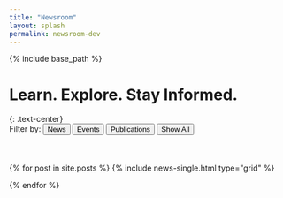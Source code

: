 ```yaml
---
title: "Newsroom"
layout: splash
permalink: newsroom-dev
---
```


{% include base_path %}


<h1 class="page__title">Learn. Explore. Stay Informed.</h1>
{: .text-center}



<div class="button-group filters-button-group">
  <label for="filters-button-group">Filter by: </label>
  <button class="btn btn--inverse btn--news" data-filter=".archive__item-news">News</button>
  <button class="btn btn--inverse btn--events" data-filter=".archive__item-events">Events</button>
  <button class="btn btn--inverse btn--publications" data-filter=".archive__item-publications">Publications</button>
  <button class="btn btn--inverse btn--reset" data-filter="*">Show All</button>

</div>
<br>
<br>
<br>


<div class="grid__wrapper">
  {% for post in site.posts %}
  {% include news-single.html type="grid" %}
  
  {% endfor %}
</div>



<script language="JavaScript" type="text/javascript" src="http://localhost:4000/assets/js/main.min.js"></script>


<script>


  var $grid = $('.grid__wrapper').isotope({
    itemSelector: '.grid__item'

    // layoutMode: 'fitRows'

  //   cellsByRow: {
  //     columnWidth: 2,
  //     rowHeight: 3
  //   }
  })




// bind filter button click
$('.filters-button-group').on( 'click', 'button', function() {
  var filterValue = $( this ).attr('data-filter');
  $grid.isotope({ filter: filterValue });
});


// change is-checked class on buttons
$('.button-group').each( function( i, buttonGroup ) {
  var $buttonGroup = $( buttonGroup );
  $buttonGroup.on( 'click', 'button', function() {
    $buttonGroup.find('.is-checked').removeClass('is-checked');
    $( this ).addClass('is-checked');
  });
});




</script>








